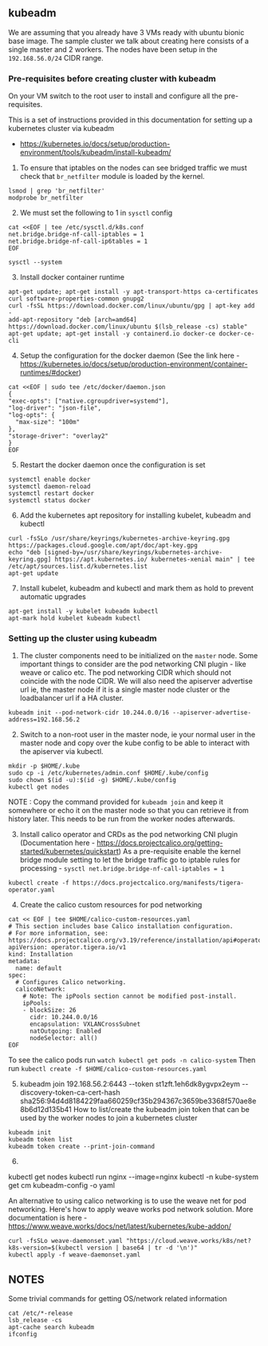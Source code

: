 ## kubeadm

We are assuming that you already have 3 VMs ready with ubuntu bionic base image.
The sample cluster we talk about creating here consists of a single master and 2 workers.
The nodes have been setup in the `192.168.56.0/24` CIDR range.

### Pre-requisites before creating cluster with kubeadm

On your VM switch to the root user to install and configure all the pre-requisites.

This is a set of instructions provided in this documentation for setting up a kubernetes cluster via kubeadm
  - https://kubernetes.io/docs/setup/production-environment/tools/kubeadm/install-kubeadm/

1. To ensure that iptables on the nodes can see bridged traffic we must check that `br_netfilter` module is loaded by the kernel.
```
lsmod | grep 'br_netfilter'
modprobe br_netfilter
```

2. We must set the following to 1 in `sysctl` config
```
cat <<EOF | tee /etc/sysctl.d/k8s.conf
net.bridge.bridge-nf-call-iptables = 1
net.bridge.bridge-nf-call-ip6tables = 1
EOF

sysctl --system
```

3. Install docker container runtime
```
apt-get update; apt-get install -y apt-transport-https ca-certificates curl software-properties-common gnupg2
curl -fsSL https://download.docker.com/linux/ubuntu/gpg | apt-key add -
add-apt-repository "deb [arch=amd64] https://download.docker.com/linux/ubuntu $(lsb_release -cs) stable"
apt-get update; apt-get install -y containerd.io docker-ce docker-ce-cli
```

4. Setup the configuration for the docker daemon (See the link here - https://kubernetes.io/docs/setup/production-environment/container-runtimes/#docker)
```
cat <<EOF | sudo tee /etc/docker/daemon.json
{
"exec-opts": ["native.cgroupdriver=systemd"],
"log-driver": "json-file",
"log-opts": {
  "max-size": "100m"
},
"storage-driver": "overlay2"
}
EOF
```

5. Restart the docker daemon once the configuration is set
```
systemctl enable docker
systemctl daemon-reload
systemctl restart docker
systemctl status docker
```

6. Add the kubernetes apt repository for installing kubelet, kubeadm and kubectl
```
curl -fsSLo /usr/share/keyrings/kubernetes-archive-keyring.gpg https://packages.cloud.google.com/apt/doc/apt-key.gpg
echo "deb [signed-by=/usr/share/keyrings/kubernetes-archive-keyring.gpg] https://apt.kubernetes.io/ kubernetes-xenial main" | tee /etc/apt/sources.list.d/kubernetes.list
apt-get update
```

7. Install kubelet, kubeadm and kubectl and mark them as hold to prevent automatic upgrades
```
apt-get install -y kubelet kubeadm kubectl
apt-mark hold kubelet kubeadm kubectl
```


### Setting up the cluster using kubeadm

1. The cluster components need to be initialized on the `master` node.
Some important things to consider are the pod networking CNI plugin - like weave or calico etc.
The pod networking CIDR which should not coincide with the node CIDR.
We will also need the apiserver advertise url ie, the master node if it is a single master node cluster or the loadbalancer url if a HA cluster.
```
kubeadm init --pod-network-cidr 10.244.0.0/16 --apiserver-advertise-address=192.168.56.2
```

2. Switch to a non-root user in the master node, ie your normal user in the master node and copy over the kube config to be able to interact with the apiserver via kubectl.
```
mkdir -p $HOME/.kube
sudo cp -i /etc/kubernetes/admin.conf $HOME/.kube/config
sudo chown $(id -u):$(id -g) $HOME/.kube/config
kubectl get nodes
```
NOTE : Copy the command provided for `kubeadm join` and keep it somewhere or echo it on the master node so that you can retrieve it from history later.
This needs to be run from the worker nodes afterwards.


3. Install calico operator and CRDs as the pod networking CNI plugin (Documentation here - https://docs.projectcalico.org/getting-started/kubernetes/quickstart)
As a pre-requisite enable the kernel bridge module setting to let the bridge traffic go to iptable rules for processing - `sysctl net.bridge.bridge-nf-call-iptables = 1`
```
kubectl create -f https://docs.projectcalico.org/manifests/tigera-operator.yaml
```

4. Create the calico custom resources for pod networking
```
cat << EOF | tee $HOME/calico-custom-resources.yaml
# This section includes base Calico installation configuration.
# For more information, see: https://docs.projectcalico.org/v3.19/reference/installation/api#operator.tigera.io/v1.Installation
apiVersion: operator.tigera.io/v1
kind: Installation
metadata:
  name: default
spec:
  # Configures Calico networking.
  calicoNetwork:
    # Note: The ipPools section cannot be modified post-install.
    ipPools:
    - blockSize: 26
      cidr: 10.244.0.0/16
      encapsulation: VXLANCrossSubnet
      natOutgoing: Enabled
      nodeSelector: all()
EOF
```
To see the calico pods run `watch kubectl get pods -n calico-system`
Then run `kubectl create -f $HOME/calico-custom-resources.yaml`

5. kubeadm join 192.168.56.2:6443 --token st1zft.1eh6dk8ygvpx2eym --discovery-token-ca-cert-hash sha256:94d4d8184229faa660259cf35b294367c3659be3368f570ae8e8b6d12d135b41
How to list/create the kubeadm join token that can be used by the worker nodes to join a kubernetes cluster
```
kubeadm init
kubeadm token list
kubeadm token create --print-join-command
```

6.
kubectl get nodes
kubectl run nginx --image=nginx
kubectl -n kube-system get cm kubeadm-config -o yaml



An alternative to using calico networking is to use the weave net for pod networking.
Here's how to apply weave works pod network solution. More documentation is here - https://www.weave.works/docs/net/latest/kubernetes/kube-addon/
```
curl -fsSLo weave-daemonset.yaml "https://cloud.weave.works/k8s/net?k8s-version=$(kubectl version | base64 | tr -d '\n')"
kubectl apply -f weave-daemonset.yaml
```

NOTES
----------------
Some trivial commands for getting OS/network related information
```
cat /etc/*-release
lsb_release -cs
apt-cache search kubeadm
ifconfig
```
